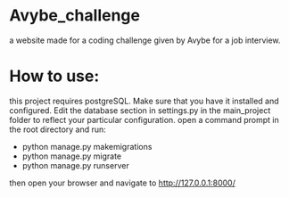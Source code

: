 # Avybe_challenge
a website made for a coding challenge given by Avybe for a job interview.
# How to use:
this project requires postgreSQL. Make sure that you have it installed and configured.
Edit the database section in settings.py in the main_project folder to reflect your particular configuration.
open a command prompt in the root directory and run:
- python manage.py makemigrations
- python manage.py migrate
- python manage.py runserver

then open your browser and navigate to http://127.0.0.1:8000/
